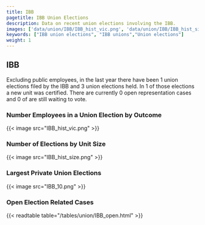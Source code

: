 ```yaml
---
title: IBB
pagetitle: IBB Union Elections
description: Data on recent union elections involving the IBB.
images: ['data/union/IBB/IBB_hist_vic.png', 'data/union/IBB/IBB_hist_size.png', 'data/union/IBB/IBB_10.png']
keywords: ["IBB union elections", "IBB unions","Union elections"]
weight: 1
---
```

##  IBB

Excluding public employees, in the last year there have been 1 union elections filed by the IBB and 3 union elections held. In 1 of those elections a new unit was certified. There are currently 0 open representation cases and 0 of are still waiting to vote.

### Number Employees in a Union Election by Outcome
{{< image src="IBB_hist_vic.png" >}}

### Number of Elections by Unit Size
{{< image src="IBB_hist_size.png" >}}

### Largest Private Union Elections
{{< image src="IBB_10.png" >}}

### Open Election Related Cases
{{< readtable table="/tables/union/IBB_open.html" >}}

